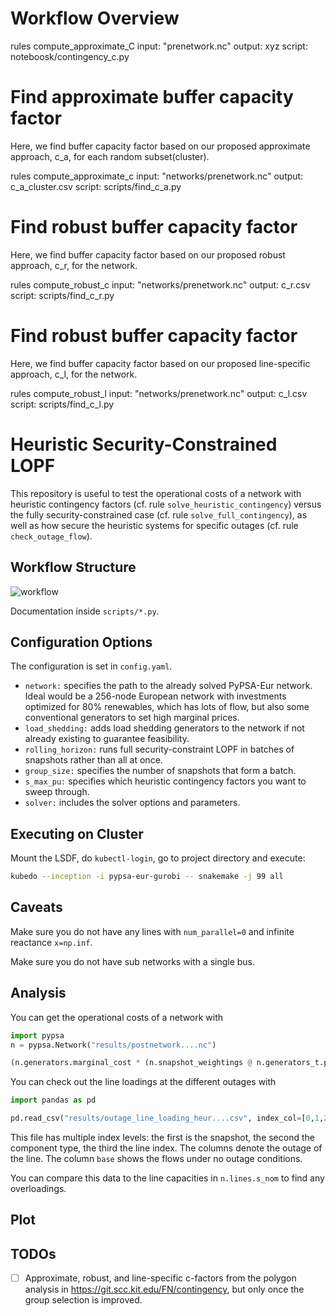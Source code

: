 # Workflow Overview

rules compute_approximate_C
  input: "prenetwork.nc"
  output: xyz
  script: noteboosk/contingency_c.py
  
  
# Find approximate buffer capacity factor
Here, we find buffer capacity factor based on our proposed approximate approach, c_a, for each random subset(cluster).

rules compute_approximate_c
  input: "networks/prenetwork.nc"
  output: c_a_cluster.csv
  script: scripts/find_c_a.py


# Find robust buffer capacity factor
Here, we find buffer capacity factor based on our proposed robust approach, c_r, for the network.

rules compute_robust_c
  input: "networks/prenetwork.nc"
  output: c_r.csv
  script: scripts/find_c_r.py


# Find robust buffer capacity factor
Here, we find buffer capacity factor based on our proposed line-specific approach, c_l, for the network.

rules compute_robust_l
  input: "networks/prenetwork.nc"
  output: c_l.csv
  script: scripts/find_c_l.py

# Heuristic Security-Constrained LOPF

This repository is useful to test the operational costs of
a network with heuristic contingency factors (cf. rule `solve_heuristic_contingency`) versus the
fully security-constrained case (cf. rule `solve_full_contingency`), as well as how
secure the heuristic systems for specific outages (cf. rule `check_outage_flow`).

## Workflow Structure

![workflow](workflow.png)

Documentation inside `scripts/*.py`.

## Configuration Options

The configuration is set in `config.yaml`.

- `network:` specifies the path to the already solved PyPSA-Eur network. Ideal would be a 256-node European network with investments optimized for 80% renewables, which has lots of flow, but also some conventional generators to set high marginal prices.
- `load_shedding:` adds load shedding generators to the network if not already existing to guarantee feasibility.
- `rolling_horizon:` runs full security-constraint LOPF in batches of snapshots rather than all at once.
- `group_size:` specifies the number of snapshots that form a batch.
- `s_max_pu:` specifies which heuristic contingency factors you want to sweep through.
- `solver:` includes the solver options and parameters.
 
## Executing on Cluster

Mount the LSDF, do `kubectl-login`, go to project directory and execute:

```sh
kubedo --inception -i pypsa-eur-gurobi -- snakemake -j 99 all
```

## Caveats

Make sure you do not have any lines with `num_parallel=0` and infinite reactance `x=np.inf`.

Make sure you do not have sub networks with a single bus.

## Analysis

You can get the operational costs of a network with

```py
import pypsa
n = pypsa.Network("results/postnetwork....nc")

(n.generators.marginal_cost * (n.snapshot_weightings @ n.generators_t.p)).sum()
```

You can check out the line loadings at the different outages with

```py
import pandas as pd

pd.read_csv("results/outage_line_loading_heur....csv", index_col=[0,1,2], parse_dates=True)
```

This file has multiple index levels: the first is the snapshot, the second the component type, the third the line index. The columns denote the outage of the line. The column `base` shows the flows under no outage conditions.

You can compare this data to the line capacities in `n.lines.s_nom` to find any overloadings.


## Plot



## TODOs

- [ ] Approximate, robust, and line-specific c-factors from the polygon analysis in https://git.scc.kit.edu/FN/contingency, but only once the group selection is improved.